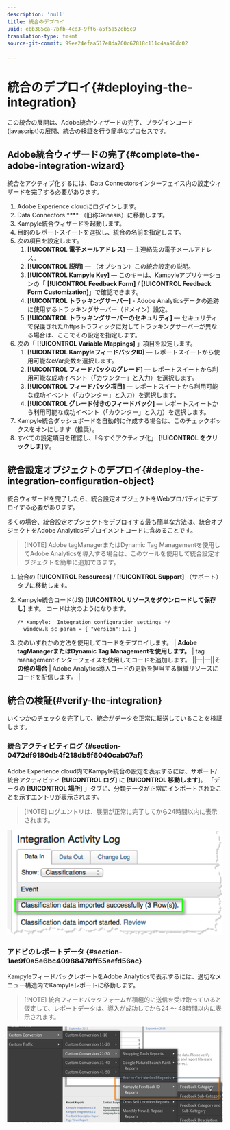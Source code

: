```yaml
---
description: 'null'
title: 統合のデプロイ
uuid: ebb385ca-7bfb-4cd3-9ff6-a5f5a52db5c9
translation-type: tm+mt
source-git-commit: 99ee24efaa517e8da700c67818c111c4aa90dc02

---
```



# 統合のデプロイ{#deploying-the-integration}

この統合の展開は、Adobe統合ウィザードの完了、プラグインコード(javascript)の展開、統合の検証を行う簡単なプロセスです。

## Adobe統合ウィザードの完了{#complete-the-adobe-integration-wizard}

統合をアクティブ化するには、Data Connectorsインターフェイス内の設定ウィザードを完了する必要があります。

1. Adobe Experience cloudにログインします。
1. Data Connectors **** （旧称Genesis）に移動します。
1. Kampyle統合ウィザードを起動します。
1. 目的のレポートスイートを選択し、統合の名前を指定します。
1. 次の項目を設定します。
   1. **[!UICONTROL 電子メールアドレス]** — 主連絡先の電子メールアドレス。
   1. **[!UICONTROL 説明]** — （オプション）この統合設定の説明。
   1. **[!UICONTROL Kampyle Key]** — このキーは、Kampyleアプリケーションの「 **[!UICONTROL Feedback Form]** / **[!UICONTROL Feedback Form Customization]**」で確認できます。
   1. **[!UICONTROL トラッキングサーバー]** - Adobe Analyticsデータの追跡に使用するトラッキングサーバー（ドメイン）設定。
   1. **[!UICONTROL トラッキングサーバーのセキュリティ]** — セキュリティで保護された/httpsトラフィックに対してトラッキングサーバーが異なる場合は、ここでその設定を指定します。
1. 次の「 **[!UICONTROL Variable Mappings]** 」項目を設定します。
   1. **[!UICONTROL KampyleフィードバックID]** — レポートスイートから使用可能なeVar変数を選択します。
   1. **[!UICONTROL フィードバックのグレード]** — レポートスイートから利用可能な成功イベント（「カウンター」と入力）を選択します。
   1. **[!UICONTROL フィードバック項目]** — レポートスイートから利用可能な成功イベント（「カウンター」と入力）を選択します。
   1. **[!UICONTROL グレード付きのフィードバック]** — レポートスイートから利用可能な成功イベント（「カウンター」と入力）を選択します。
1. Kampyle統合ダッシュボードを自動的に作成する場合は、このチェックボックスをオンにします（推奨）。
1. すべての設定項目を確認し、「今すぐアクティブ化」 **[!UICONTROL をクリックしま]**&#x200B;す。

## 統合設定オブジェクトのデプロイ{#deploy-the-integration-configuration-object}

統合ウィザードを完了したら、統合設定オブジェクトをWebプロパティにデプロイする必要があります。

多くの場合、統合設定オブジェクトをデプロイする最も簡単な方法は、統合オブジェクトをAdobe Analyticsデプロイメントコードに含めることです。

> [!NOTE] Adobe tagManagerまたはDynamic Tag Managementを使用してAdobe Analyticsを導入する場合は、このツールを使用して統合設定オブジェクトを簡単に追加できます。

1. 統合の **[!UICONTROL Resources]** / **[!UICONTROL Support]** （サポート）タブに移動します。
1. Kampyle統合コード(JS) **[!UICONTROL リソースをダウンロードして保存し]** ます。 コードは次のようになります。

   ```
   /* Kampyle:  Integration configuration settings */
     window.k_sc_param = { "version":1.1 }
   ```

1. 次のいずれかの方法を使用してコードをデプロイします。
| **Adobe tagManagerまたはDynamic Tag Managementを使用します。** | tag managementインターフェイスを使用してコードを追加します。 ||—|—||そ **の他の場合** | Adobe Analytics導入コードの更新を担当する組織リソースにコードを配信します。  |

## 統合の検証{#verify-the-integration}

いくつかのチェックを完了して、統合がデータを正常に転送していることを検証します。

### 統合アクティビティログ {#section-0472df9180db4f218db5f6040cab07af}

Adobe Experience cloud内でKampyle統合の設定を表示するには、サポート/統合アクティビティ **[!UICONTROL ログ]** に **[!UICONTROL 移動します]**。 「データの **[!UICONTROL 場所]** 」タブに、分類データが正常にインポートされたことを示すエントリが表示されます。

> [!NOTE] ログエントリは、展開が正常に完了してから24時間以内に表示されます。

![](assets/integration_activity_log.png)

### アドビのレポートデータ {#section-1ae9f0a5e6bc40988478ff55aefd56ac}

KampyleフィードバックレポートをAdobe Analyticsで表示するには、適切なメニュー構造内でKampyleレポートに移動します。

> [!NOTE] 統合フィードバックフォームが積極的に送信を受け取っていると仮定して、レポートデータは、導入が成功してから24 ～ 48時間以内に表示されます。

![](assets/adobe_reporting_data.png)

